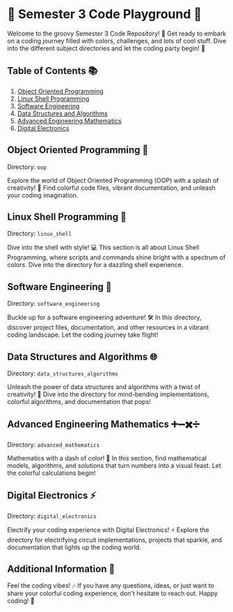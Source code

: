 # 🚀 Semester 3 Code Playground 🌈

Welcome to the groovy Semester 3 Code Repository! 🎉 Get ready to embark on a coding journey filled with colors, challenges, and lots of cool stuff. Dive into the different subject directories and let the coding party begin! 🎊

## Table of Contents 📚

1. [Object Oriented Programming](#object-oriented-programming)
2. [Linux Shell Programming](#linux-shell-programming)
3. [Software Engineering](#software-engineering)
4. [Data Structures and Algorithms](#data-structures-and-algorithms)
5. [Advanced Engineering Mathematics](#advanced-engineering-mathematics)
6. [Digital Electronics](#digital-electronics)

## Object Oriented Programming 🎨

Directory: `oop`

Explore the world of Object Oriented Programming (OOP) with a splash of creativity! 🚀 Find colorful code files, vibrant documentation, and unleash your coding imagination.

## Linux Shell Programming 🐚

Directory: `linux_shell`

Dive into the shell with style! 💻 This section is all about Linux Shell Programming, where scripts and commands shine bright with a spectrum of colors. Dive into the directory for a dazzling shell experience.

## Software Engineering 🚁

Directory: `software_engineering`

Buckle up for a software engineering adventure! 🛠️ In this directory, discover project files, documentation, and other resources in a vibrant coding landscape. Let the coding journey take flight!

## Data Structures and Algorithms 🌐

Directory: `data_structures_algorithms`

Unleash the power of data structures and algorithms with a twist of creativity! 🚀 Dive into the directory for mind-bending implementations, colorful algorithms, and documentation that pops!

## Advanced Engineering Mathematics ➕➖✖️➗

Directory: `advanced_mathematics`

Mathematics with a dash of color! 🌈 In this section, find mathematical models, algorithms, and solutions that turn numbers into a visual feast. Let the colorful calculations begin!

## Digital Electronics ⚡

Directory: `digital_electronics`

Electrify your coding experience with Digital Electronics! ⚡ Explore the directory for electrifying circuit implementations, projects that sparkle, and documentation that lights up the coding world.

## Additional Information 🚀

Feel the coding vibes! 🎶 If you have any questions, ideas, or just want to share your colorful coding experience, don't hesitate to reach out. Happy coding! 🚀
